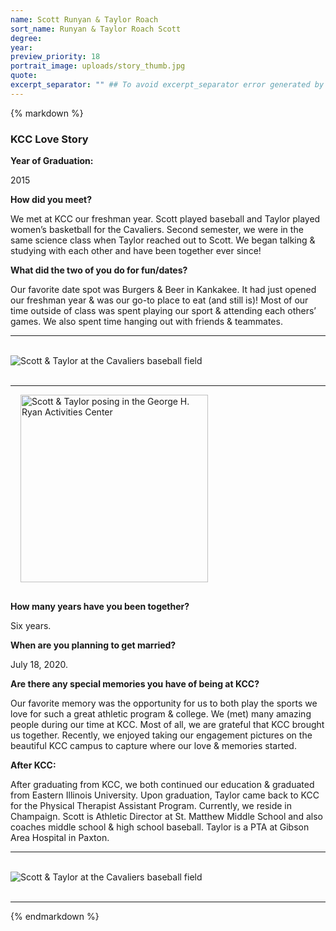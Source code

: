 ```yaml
---
name: Scott Runyan & Taylor Roach
sort_name: Runyan & Taylor Roach Scott
degree:
year:
preview_priority: 18
portrait_image: uploads/story_thumb.jpg
quote:
excerpt_separator: "" ## To avoid excerpt_separator error generated by Liquid https://jekyllrb.com/docs/troubleshooting/#excerpts
---
```


<div class="editable">
{% markdown %}
  <h3 class="typography__h4">KCC Love Story</h3>

  **Year of Graduation:**

  2015

  **How did you meet?**

  We met at KCC our freshman year. Scott played baseball and Taylor played women’s basketball for the Cavaliers. Second semester, we were in the same science class when Taylor reached out to Scott. We began talking & studying with each other and have been together ever since!

  **What did the two of you do for fun/dates?**

  Our favorite date spot was Burgers & Beer in Kankakee. It had just opened our freshman year & was our go-to place to eat (and still is)! Most of our time outside of class was spent playing our sport & attending each others’ games. We also spent time hanging out with friends & teammates.

  <hr>
  <br>
  <div class="text-center">
    <img class="img-fluid" src="{{ page.baseurl }}uploads/story-img_baseball-field.jpg" alt="Scott & Taylor at the Cavaliers baseball field">
  </div>
  <br>
  <hr>

  <div class="text-center">
    <img class="float-md-end img-fluid" style="width: 300px; margin-bottom: 1rem; margin-left: 1rem;" src="{{ page.baseurl }}uploads/story-img_gym.jpg" alt="Scott & Taylor posing in the George H. Ryan Activities Center">
  </div>

  **How many years have you been together?**

  Six years.

  **When are you planning to get married?**

  July 18, 2020.

  **Are there any special memories you have of being at KCC?**

  Our favorite memory was the opportunity for us to both play the sports we love for such a great athletic program & college. We (met) many amazing people during our time at KCC. Most of all, we are grateful that KCC brought us together. Recently, we enjoyed taking our engagement pictures on the beautiful KCC campus to capture where our love & memories started.

  **After KCC:**

  After graduating from KCC, we both continued our education & graduated from Eastern Illinois University. Upon graduation, Taylor came back to KCC for the Physical Therapist Assistant Program. Currently, we reside in Champaign. Scott is Athletic Director at St. Matthew Middle School and also coaches middle school & high school baseball. Taylor is a PTA at Gibson Area Hospital in Paxton.

  <hr>
  <br>
  <div class="text-center">
    <img class="img-fluid" src="{{ page.baseurl }}uploads/story-img_cavaliers.jpg" alt="Scott & Taylor at the Cavaliers baseball field">
  </div>
  <br>
  <hr>
  {% endmarkdown %}
</div>
